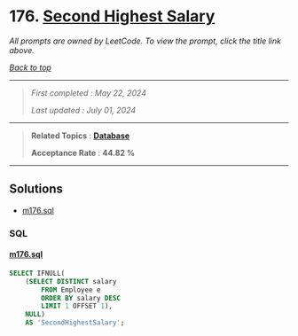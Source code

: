 # 176. [Second Highest Salary](<https://leetcode.com/problems/second-highest-salary>)

*All prompts are owned by LeetCode. To view the prompt, click the title link above.*

*[Back to top](<../README.md>)*

------

> *First completed : May 22, 2024*
>
> *Last updated : July 01, 2024*

------

> **Related Topics** : **[Database](<by_topic/Database.md>)**
>
> **Acceptance Rate** : **44.82 %**

------

## Solutions

- [m176.sql](<../my-submissions/m176.sql>)
### SQL
#### [m176.sql](<../my-submissions/m176.sql>)
```SQL
SELECT IFNULL(
    (SELECT DISTINCT salary
        FROM Employee e
        ORDER BY salary DESC
        LIMIT 1 OFFSET 1),
    NULL) 
    AS 'SecondHighestSalary';
```

